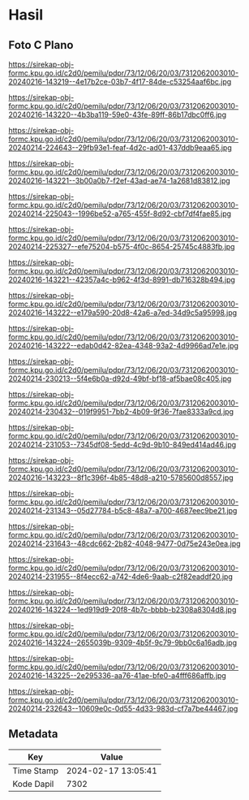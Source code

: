 # Hasil

## Foto C Plano

https://sirekap-obj-formc.kpu.go.id/c2d0/pemilu/pdpr/73/12/06/20/03/7312062003010-20240216-143219--4e17b2ce-03b7-4f17-84de-c53254aaf6bc.jpg

https://sirekap-obj-formc.kpu.go.id/c2d0/pemilu/pdpr/73/12/06/20/03/7312062003010-20240216-143220--4b3ba119-59e0-43fe-89ff-86b17dbc0ff6.jpg

https://sirekap-obj-formc.kpu.go.id/c2d0/pemilu/pdpr/73/12/06/20/03/7312062003010-20240214-224643--29fb93e1-feaf-4d2c-ad01-437ddb9eaa65.jpg

https://sirekap-obj-formc.kpu.go.id/c2d0/pemilu/pdpr/73/12/06/20/03/7312062003010-20240216-143221--3b00a0b7-f2ef-43ad-ae74-1a2681d83812.jpg

https://sirekap-obj-formc.kpu.go.id/c2d0/pemilu/pdpr/73/12/06/20/03/7312062003010-20240214-225043--1996be52-a765-455f-8d92-cbf7df4fae85.jpg

https://sirekap-obj-formc.kpu.go.id/c2d0/pemilu/pdpr/73/12/06/20/03/7312062003010-20240214-225327--efe75204-b575-4f0c-8654-25745c4883fb.jpg

https://sirekap-obj-formc.kpu.go.id/c2d0/pemilu/pdpr/73/12/06/20/03/7312062003010-20240216-143221--42357a4c-b962-4f3d-8991-db716328b494.jpg

https://sirekap-obj-formc.kpu.go.id/c2d0/pemilu/pdpr/73/12/06/20/03/7312062003010-20240216-143222--e179a590-20d8-42a6-a7ed-34d9c5a95998.jpg

https://sirekap-obj-formc.kpu.go.id/c2d0/pemilu/pdpr/73/12/06/20/03/7312062003010-20240216-143222--edab0d42-82ea-4348-93a2-4d9966ad7e1e.jpg

https://sirekap-obj-formc.kpu.go.id/c2d0/pemilu/pdpr/73/12/06/20/03/7312062003010-20240214-230213--5f4e6b0a-d92d-49bf-bf18-af5bae08c405.jpg

https://sirekap-obj-formc.kpu.go.id/c2d0/pemilu/pdpr/73/12/06/20/03/7312062003010-20240214-230432--019f9951-7bb2-4b09-9f36-7fae8333a9cd.jpg

https://sirekap-obj-formc.kpu.go.id/c2d0/pemilu/pdpr/73/12/06/20/03/7312062003010-20240214-231053--7345df08-5edd-4c9d-9b10-849ed414ad46.jpg

https://sirekap-obj-formc.kpu.go.id/c2d0/pemilu/pdpr/73/12/06/20/03/7312062003010-20240216-143223--8f1c396f-4b85-48d8-a210-5785600d8557.jpg

https://sirekap-obj-formc.kpu.go.id/c2d0/pemilu/pdpr/73/12/06/20/03/7312062003010-20240214-231343--05d27784-b5c8-48a7-a700-4687eec9be21.jpg

https://sirekap-obj-formc.kpu.go.id/c2d0/pemilu/pdpr/73/12/06/20/03/7312062003010-20240214-231643--48cdc662-2b82-4048-9477-0d75e243e0ea.jpg

https://sirekap-obj-formc.kpu.go.id/c2d0/pemilu/pdpr/73/12/06/20/03/7312062003010-20240214-231955--8f4ecc62-a742-4de6-9aab-c2f82eaddf20.jpg

https://sirekap-obj-formc.kpu.go.id/c2d0/pemilu/pdpr/73/12/06/20/03/7312062003010-20240216-143224--1ed919d9-20f8-4b7c-bbbb-b2308a8304d8.jpg

https://sirekap-obj-formc.kpu.go.id/c2d0/pemilu/pdpr/73/12/06/20/03/7312062003010-20240216-143224--2655039b-9309-4b5f-9c79-9bb0c6a16adb.jpg

https://sirekap-obj-formc.kpu.go.id/c2d0/pemilu/pdpr/73/12/06/20/03/7312062003010-20240216-143225--2e295336-aa76-41ae-bfe0-a4fff686affb.jpg

https://sirekap-obj-formc.kpu.go.id/c2d0/pemilu/pdpr/73/12/06/20/03/7312062003010-20240214-232643--10609e0c-0d55-4d33-983d-cf7a7be44467.jpg


## Metadata

| Key        | Value               |
| ---------- | ------------------- |
| Time Stamp | 2024-02-17 13:05:41 |
| Kode Dapil | 7302                |



